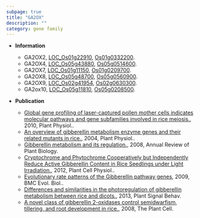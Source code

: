 ```yaml
---
subpage: true
title: "GA2OX"
description: ""
category: gene family
---
```


* **Information**  
    + GA2OX2, [LOC_Os01g22910](http://rice.plantbiology.msu.edu/cgi-bin/ORF_infopage.cgi?orf=LOC_Os01g22910), [Os01g0332200](http://rapdb.dna.affrc.go.jp/viewer/gbrowse_details/irgsp1?name=Os01g0332200).
    + GA2OX4, [LOC_Os05g43880](http://rice.plantbiology.msu.edu/cgi-bin/ORF_infopage.cgi?orf=LOC_Os05g43880), [Os05g0514600](http://rapdb.dna.affrc.go.jp/viewer/gbrowse_details/irgsp1?name=Os05g0514600).
    + GA2OX7, [LOC_Os01g11150](http://rice.plantbiology.msu.edu/cgi-bin/ORF_infopage.cgi?orf=LOC_Os01g11150), [Os01g0209700](http://rapdb.dna.affrc.go.jp/viewer/gbrowse_details/irgsp1?name=Os01g0209700).
    + GA2OX8, [LOC_Os05g48700](http://rice.plantbiology.msu.edu/cgi-bin/ORF_infopage.cgi?orf=LOC_Os05g48700), [Os05g0560900](http://rapdb.dna.affrc.go.jp/viewer/gbrowse_details/irgsp1?name=Os05g0560900).
    + GA2OX9, [LOC_Os02g41954](http://rice.plantbiology.msu.edu/cgi-bin/ORF_infopage.cgi?orf=LOC_Os02g41954), [Os02g0630300](http://rapdb.dna.affrc.go.jp/viewer/gbrowse_details/irgsp1?name=Os02g0630300).
    + GA2ox10, [LOC_Os05g11810](http://rice.plantbiology.msu.edu/cgi-bin/ORF_infopage.cgi?orf=LOC_Os05g11810), [Os05g0208500](http://rapdb.dna.affrc.go.jp/viewer/gbrowse_details/irgsp1?name=Os05g0208500).

* **Publication**  
    + [Global gene profiling of laser-captured pollen mother cells indicates molecular pathways and gene subfamilies involved in rice meiosis.](http://www.ncbi.nlm.nih.gov/pubmed?term=Global+gene+profiling+of+laser-captured+pollen+mother+cells+indicates+molecular+pathways+and+gene+subfamilies+involved+in+rice+meiosis.%5BTitle%5D), 2010, Plant Physiol..
    + [An overview of gibberellin metabolism enzyme genes and their related mutants in rice.](http://www.ncbi.nlm.nih.gov/pubmed?term=An+overview+of+gibberellin+metabolism+enzyme+genes+and+their+related+mutants+in+rice.%5BTitle%5D), 2004, Plant Physiol..
    + [Gibberellin metabolism and its regulation.](http://www.ncbi.nlm.nih.gov/pubmed?term=Gibberellin+metabolism+and+its+regulation.%5BTitle%5D), 2008, Annual Review of Plant Biology.
    + [Cryptochrome and Phytochrome Cooperatively but Independently Reduce Active Gibberellin Content in Rice Seedlings under Light Irradiation.](http://www.ncbi.nlm.nih.gov/pubmed?term=Cryptochrome+and+Phytochrome+Cooperatively+but+Independently+Reduce+Active+Gibberellin+Content+in+Rice+Seedlings+under+Light+Irradiation.%5BTitle%5D), 2012, Plant Cell Physiol..
    + [Evolutionary rate patterns of the Gibberellin pathway genes](http://www.ncbi.nlm.nih.gov/pubmed?term=Evolutionary+rate+patterns+of+the+Gibberellin+pathway+genes%5BTitle%5D), 2009, BMC Evol. Biol..
    + [Differences and similarities in the photoregulation of gibberellin metabolism between rice and dicots.](http://www.ncbi.nlm.nih.gov/pubmed?term=Differences+and+similarities+in+the+photoregulation+of+gibberellin+metabolism+between+rice+and+dicots.%5BTitle%5D), 2013, Plant Signal Behav.
    + [A novel class of gibberellin 2-oxidases control semidwarfism, tillering, and root development in rice.](http://www.ncbi.nlm.nih.gov/pubmed?term=A+novel+class+of+gibberellin+2-oxidases+control+semidwarfism,+tillering,+and+root+development+in+rice.%5BTitle%5D), 2008, The Plant Cell.


